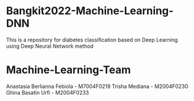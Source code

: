 # Bangkit2022-Machine-Learning-DNN
This is a repository for diabetes classification based on Deep Learning using Deep Neural Network method

# Machine-Learning-Team
Anastasia Berlianna Febiola - M7004F0219
Trisha Mediana - M2004F0230
Ghina Basatin Urfi - M2004F0233
